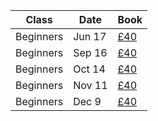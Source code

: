 Class     | Date   | Book
----------|--------|---------
Beginners | Jun 17 | <a href="https://ti.to/photo-school/beginners-photography-stirchley-june-17" class="btn btn--primary">£40</a>
Beginners | Sep 16 | <a href="https://ti.to/photo-school/beginners-photography-stirchley-sept-18" class="btn btn--primary">£40</a>
Beginners | Oct 14 | <a href="https://ti.to/photo-school/beginners-photography-stirchley-oct-18" class="btn btn--primary">£40</a>
Beginners | Nov 11 | <a href="https://ti.to/photo-school/beginners-photography-stirchley-nov-18" class="btn btn--primary">£40</a>
Beginners | Dec 9  | <a href="https://ti.to/photo-school/beginners-photography-stirchley-dec-18" class="btn btn--primary">£40</a>

